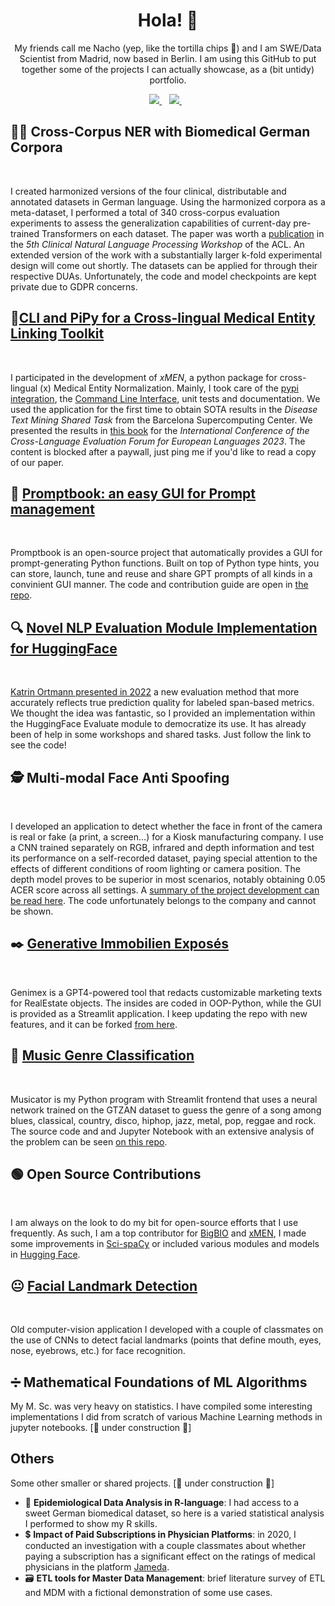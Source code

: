 <h1 align='center'>
  Hola! 👋
</h1>

<p align='center'>
  My friends call me Nacho (yep, like the tortilla chips 🌮) and I am SWE/Data Scientist from Madrid, now based in Berlin. I am using this GitHub to put together some of the projects I can actually showcase, as a (bit untidy) portfolio.
</p>

<p align='center'>
  
  <a href="https://www.linkedin.com/in/illorca/">
    <img src="https://img.shields.io/badge/linkedin-%230077B5.svg?&style=for-the-badge&logo=linkedin&logoColor=white" />
  </a>&nbsp;&nbsp;
  <a href="mailto:madwayesp@gmail.com">
    <img src="https://img.shields.io/badge/Gmail-D14836?style=for-the-badge&logo=gmail&logoColor=white" />        
  </a>&nbsp;&nbsp;
  
</p>

<h2>👩&zwj;⚕️ Cross-Corpus NER with Biomedical German Corpora</h2>
<p><img src="https://tinyurl.com/2p9ft7xf" alt="" /> <img src="https://img.shields.io/badge/torch-EE4C2C?style=for-the-badge&amp;logo=pytorch&amp;logoColor=white" alt="" /> <img src="https://img.shields.io/badge/W&amp;B-FFBE00?style=for-the-badge&amp;logo=WeightsAndBiases&amp;logoColor=white" alt="" /></p>
<p>I created harmonized versions of the four clinical, distributable and annotated datasets in German language. Using the harmonized corpora as a meta-dataset, I performed a total of 340 cross-corpus evaluation experiments to assess the generalization capabilities of current-day pre-trained Transformers on each dataset. The paper was worth a <a href="https://aclanthology.org/2023.clinicalnlp-1.23/">publication</a> in the <em>5th Clinical Natural Language Processing Workshop</em> of the ACL. An extended version of the work with a substantially larger k-fold experimental design will come out shortly. The datasets can be applied for through their respective DUAs. Unfortunately, the code and model checkpoints are kept private due to GDPR concerns.</p>

<h2>📱<a href="https://github.com/hpi-dhc/xmen">CLI and PiPy for a Cross-lingual Medical Entity Linking Toolkit</a></h2>
<p><img src="https://img.shields.io/badge/pypi-3775A9?style=for-the-badge&amp;logo=pypi&amp;logoColor=white" alt="" /> <img src="https://img.shields.io/badge/Shell_Script-121011?style=for-the-badge&amp;logo=gnu-bash&amp;logoColor=white" alt="" /></p>
<p>I participated in the development of <em>xMEN</em>, a python package for cross-lingual (x) Medical Entity Normalization. Mainly, I took care of the <a href="https://pypi.org/project/xmen/">pypi integration</a>, the <a href="https://github.com/hpi-dhc/xmen/tree/main/xmen/cli">Command Line Interface</a>, unit tests and documentation. We used the application for the first time to obtain SOTA results in the <em>Disease Text Mining Shared Task</em> from the Barcelona Supercomputing Center. We presented the results in <a href="https://link.springer.com/chapter/10.1007/978-3-031-42448-9_12">this book</a> for the <em>International Conference of the Cross-Language Evaluation Forum for European Languages 2023</em>. The content is blocked after a paywall, just ping me if you'd like to read a copy of our paper.</p>

<h2>📖 <a href="https://promptbook.streamlit.app">Promptbook: an easy GUI for Prompt management</a></h2>
<p> <img src="https://img.shields.io/badge/GPT4-74aa9c?style=for-the-badge&amp;logo=openai&amp;logoColor=white" alt="" /> <img src="https://img.shields.io/badge/Streamlit-FF4B4B?style=for-the-badge&amp;logo=Streamlit&amp;logoColor=white" alt="" /> <img src="https://img.shields.io/badge/Python-FFD43B?style=for-the-badge&logo=python&logoColor=blue" alt="" /> <img src="https://img.shields.io/badge/GitHub-100000?style=for-the-badge&logo=github&logoColor=white" alt="" /></p>
<p>Promptbook is an open-source project that automatically provides a GUI for prompt-generating Python functions. Built on top of Python type hints, you can store, launch, tune and reuse and share GPT prompts of all kinds in a convinient GUI manner. The code and contribution guide are open in <a href="https://github.com/nachollorca/promptbook">the repo</a>.</p>

<h2>🔍 <a href="https://huggingface.co/spaces/hpi-dhc/FairEval/tree/main">Novel NLP Evaluation Module Implementation for HuggingFace</a></h2>
<p><img src="https://tinyurl.com/2p9ft7xf" alt="" /> <img src="https://img.shields.io/badge/Python-FFD43B?style=for-the-badge&amp;logo=python&amp;logoColor=blue" alt="" /></p>
<p><a href="https://aclanthology.org/2022.lrec-1.150">Katrin Ortmann presented in 2022</a> a new evaluation method that more accurately reflects true prediction quality for labeled span-based metrics. We thought the idea was fantastic, so I provided an implementation within the HuggingFace Evaluate module to democratize its use. It has already been of help in some workshops and shared tasks. Just follow the link to see the code!</p>

<h2>🕵️ Multi-modal Face Anti Spoofing</h2>
<p><img src="https://img.shields.io/badge/Numpy-777BB4?style=for-the-badge&amp;logo=numpy&amp;logoColor=white" alt="" /> <img src="https://img.shields.io/badge/PyTorch-EE4C2C?style=for-the-badge&amp;logo=pytorch&amp;logoColor=white" alt="" />&nbsp;<img src="https://img.shields.io/badge/OpenCV-27338e?style=for-the-badge&amp;logo=OpenCV&amp;logoColor=white" alt="" /></p>
<p>I developed an application to detect whether the face in front of the camera is real or fake (a print, a screen...) for a Kiosk manufacturing company. I use a CNN trained separately on RGB, infrared and depth information and test its performance on a self-recorded dataset, paying special attention to the effects of different conditions of room lighting or camera position. The depth model proves to be superior in most scenarios, notably obtaining 0.05 ACER score across all settings. A <a href="https://drive.google.com/file/d/1d7eMCKSXbZ7GW82jbXNbqPdGC_p_TZWj/view?usp=sharing">summary of the project development can be read here</a>. The code unfortunately belongs to the company and cannot be shown.</p>

<h2>✒️ <a href="https://genimex.streamlit.app">Generative Immobilien Exposés</a></h2>
<p> <img src="https://img.shields.io/badge/GPT4-74aa9c?style=for-the-badge&amp;logo=openai&amp;logoColor=white" alt="" /> <img src="https://img.shields.io/badge/Streamlit-FF4B4B?style=for-the-badge&amp;logo=Streamlit&amp;logoColor=white" alt="" /> </p>
<p>Genimex is a GPT4-powered tool that redacts customizable marketing texts for RealEstate objects. The insides are coded in OOP-Python, while the GUI is provided as a Streamlit application. I keep updating the repo with new features, and it can be forked <a href="https://github.com/nachollorca/genimex">from here</a>.</p>

<h2>🎻 <a href="https://musicator.streamlit.app">Music Genre Classification</a></h2>
<p><img src="https://img.shields.io/badge/Streamlit-FF4B4B?style=for-the-badge&amp;logo=Streamlit&amp;logoColor=white" alt="" /> <img src="https://img.shields.io/badge/Keras-FF0000?style=for-the-badge&amp;logo=keras&amp;logoColor=white" alt="" /> <img src="https://img.shields.io/badge/Pandas-2C2D72?style=for-the-badge&amp;logo=pandas&amp;logoColor=white" alt="" /></p>
<p>Musicator is my Python program with Streamlit frontend that uses a neural network trained on the GTZAN dataset to guess the genre of a song among blues, classical, country, disco, hiphop, jazz, metal, pop, reggae and rock. The source code and and Jupyter Notebook with an extensive analysis of the problem can be seen <a href="https://github.com/nachollorca/musicator">on this repo</a>.</p>

<h2>🟢 Open Source Contributions</h2>
<p><img src="https://tinyurl.com/2p9ft7xf" alt="" /> <img src="https://img.shields.io/badge/GitHub-100000?style=for-the-badge&amp;logo=github&amp;logoColor=white" alt="" /></p>
<p>I am always on the look to do my bit for open-source efforts that I use frequently. As such, I am a top contributor for <a href="https://github.com/bigscience-workshop/biomedical/graphs/contributors">BigBIO</a> and <a href="https://github.com/hpi-dhc/xmen/">xMEN</a>, I made some improvements in <a href="https://github.com/allenai/scispacy/pull/478">Sci-spaCy</a> or included various modules and models in <a href="https://huggingface.co/hpi-dhc">Hugging Face</a>.</p>

<h2>😐 <a href="https://github.com/nachollorca/facial-landmark-detection/">Facial Landmark Detection</a></h2>
<p><img src="https://img.shields.io/badge/OpenCV-27338e?style=for-the-badge&amp;logo=OpenCV&amp;logoColor=white" alt="" /> <img src="https://img.shields.io/badge/Jupyter-F37626.svg?&amp;style=for-the-badge&amp;logo=Jupyter&amp;logoColor=white" alt="" /></p>
<p>Old computer-vision application I developed with a couple of classmates on the use of CNNs to detect facial landmarks (points that define mouth, eyes, nose, eyebrows, etc.) for face recognition.</p>

## ➗ Mathematical Foundations of ML Algorithms 
My M. Sc. was very heavy on statistics. I have compiled some interesting implementations I did from scratch of various Machine Learning methods in jupyter notebooks. 
[🚧 under construction 🚧]

## Others 
Some other smaller or shared projects. [🚧 under construction 🚧]
- 🦠 __Epidemiological Data Analysis in R-language__: I had access to a sweet German biomedical dataset, so here is a varied statistical analysis I performed to show my R skills.
- 💲 __Impact of Paid Subscriptions in Physician Platforms__: in 2020, I conducted an investigation with a couple classmates about whether paying a subscription has a significant effect on the ratings of medical physicians in the platform [Jameda](https://www.jameda.de/). 
- 🗃️ __ETL tools for Master Data Management__: brief literature survey of ETL and MDM with a fictional demonstration of some use cases.
